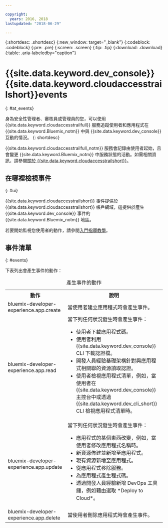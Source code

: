 ```yaml
---

copyright:
  years: 2016, 2018
lastupdated: "2018-06-29"

---
```


{:shortdesc: .shortdesc}
{:new_window: target="_blank"}
{:codeblock: .codeblock}
{:pre: .pre}
{:screen: .screen}
{:tip: .tip}
{:download: .download}
{:table: .aria-labeledby="caption"}

# {{site.data.keyword.dev_console}} {{site.data.keyword.cloudaccesstrailshort}}events
{: #at_events}

身為安全性管理者、審核員或管理員的您，可以使用 {{site.data.keyword.cloudaccesstrailfull}} 服務追蹤使用者和應用程式在 {{site.data.keyword.Bluemix_notm}} 中與 {{site.data.keyword.dev_console}} 互動的情況。
{: shortdesc}

{{site.data.keyword.cloudaccesstrailfull_notm}} 服務會記錄由使用者起始，且會變更 {{site.data.keyword.Bluemix_notm}} 中服務狀態的活動。如需相關資訊，請參閱[關於 {{site.data.keyword.cloudaccesstrailshort}}](/docs/services/cloud-activity-tracker/activity_tracker_ov.html#activity_tracker_ov )。

## 在哪裡檢視事件
{: #ui}

{{site.data.keyword.cloudaccesstrailshort}} 事件提供於 {{site.data.keyword.cloudaccesstrailshort}} 帳戶網域，這提供於產生 {{site.data.keyword.dev_console}} 事件的 {{site.data.keyword.Bluemix_notm}} 地區。

若要開始監視您使用者的動作，請參閱[入門指導教學](/docs/services/cloud-activity-tracker/index.html)。

## 事件清單
{: #events}

下表列出會產生事件的動作：

<table>
  <caption>產生事件的動作</caption>
  <tr>
    <th>動作</th>
	  <th>說明</th>
  <tr>
  <tr>
    <td>bluemix-developer-experience.app.create</td>
	  <td>當使用者建立應用程式時會產生事件。</td>
  </tr>
  <tr>
    <td>bluemix-developer-experience.app.read</td>
	  <td>當下列任何狀況發生時會產生事件：</br><ul><li>使用者下載應用程式碼。</li> <li>使用者利用 {{site.data.keyword.dev_console}} CLI 下載認證檔。</li> <li>開發人員經驗基礎架構針對與應用程式相關聯的資源讀取認證。</li> <li>使用者檢視應用程式清單，例如，當使用者在 {{site.data.keyword.dev_console}} 主控台中或透過 {{site.data.keyword.dev_cli_short}} CLI 檢視應用程式清單時。</li></ul></td>
  </tr>
  <tr>
    <td>bluemix-developer-experience.app.update</td>
	  <td>當下列任何狀況發生時會產生事件：</br><ul><li>應用程式的某個東西改變，例如，當使用者修改應用程式名稱時。</li><li>新資源佈建並新增至應用程式。</li><li>現有資源新增至應用程式。</li><li>從應用程式移除服務。</li><li>為應用程式產生程式碼。</li><li>透過開發人員經驗新增 DevOps 工具鏈，例如藉由選取 *Deploy to Cloud*。</li></ul></td>
  </tr>
  <tr>
    <td>bluemix-developer-experience.app.delete</td>
	  <td>當使用者刪除應用程式時會產生事件。</td>
  </tr>
</table>
